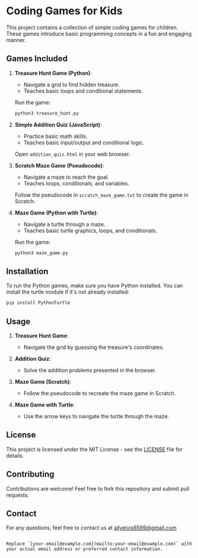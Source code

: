 # Coding Games for Kids

This project contains a collection of simple coding games for children. These games introduce basic programming concepts in a fun and engaging manner.

## Games Included

1. **Treasure Hunt Game (Python)**:
   - Navigate a grid to find hidden treasure.
   - Teaches basic loops and conditional statements.

   Run the game:
   ```bash
   python3 treasure_hunt.py
   ```

2. **Simple Addition Quiz (JavaScript)**:
   - Practice basic math skills.
   - Teaches basic input/output and conditional logic.

   Open `addition_quiz.html` in your web browser.

3. **Scratch Maze Game (Pseudocode)**:
   - Navigate a maze to reach the goal.
   - Teaches loops, conditionals, and variables.

   Follow the pseudocode in `scratch_maze_game.txt` to create the game in Scratch.

4. **Maze Game (Python with Turtle)**:
   - Navigate a turtle through a maze.
   - Teaches basic turtle graphics, loops, and conditionals.

   Run the game:
   ```bash
   python3 maze_game.py
   ```

## Installation

To run the Python games, make sure you have Python installed. You can install the turtle module if it's not already installed:

```bash
pip install PythonTurtle
```

## Usage

1. **Treasure Hunt Game**:
   - Navigate the grid by guessing the treasure's coordinates.

2. **Addition Quiz**:
   - Solve the addition problems presented in the browser.

3. **Maze Game (Scratch)**:
   - Follow the pseudocode to recreate the maze game in Scratch.

4. **Maze Game with Turtle**:
   - Use the arrow keys to navigate the turtle through the maze.

## License

This project is licensed under the MIT License - see the [LICENSE](LICENSE) file for details.

## Contributing

Contributions are welcome! Feel free to fork this repository and submit pull requests.

## Contact

For any questions, feel free to contact us at allyelvis6569@gmail.com

```

Replace `[your-email@example.com](mailto:your-email@example.com)` with your actual email address or preferred contact information.
